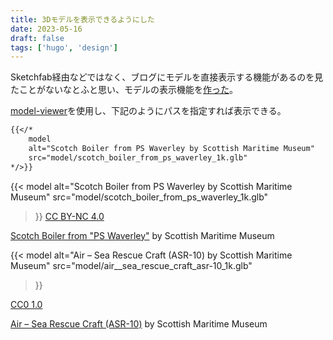 ```yaml
---
title: 3Dモデルを表示できるようにした
date: 2023-05-16
draft: false
tags: ['hugo', 'design']
---
```


Sketchfab経由などではなく、ブログにモデルを直接表示する機能があるのを見たことがないなとふと思い、モデルの表示機能を[作った](https://github.com/kozmof/archie/blob/master/layouts/shortcodes/model.html)。
                                                                  

[model-viewer](https://github.com/google/model-viewer)を使用し、下記のようにパスを指定すれば表示できる。

```markdown
{{</*
    model
    alt="Scotch Boiler from PS Waverley by Scottish Maritime Museum"
    src="model/scotch_boiler_from_ps_waverley_1k.glb"
*/>}}
```

{{<
    model
    alt="Scotch Boiler from PS Waverley by Scottish Maritime Museum"
    src="model/scotch_boiler_from_ps_waverley_1k.glb"
>}}
[CC BY-NC 4.0](https://creativecommons.org/licenses/by-nc/4.0/)

[Scotch Boiler from "PS Waverley"](https://sketchfab.com/3d-models/scotch-boiler-from-ps-waverley-88fdf5e81ff64885b2ce2ea9e0a9aede) by Scottish Maritime Museum 

{{<
    model
    alt="Air – Sea Rescue Craft (ASR-10) by Scottish Maritime Museum"
    src="model/air__sea_rescue_craft_asr-10_1k.glb"
>}}

[CC0 1.0](https://creativecommons.org/publicdomain/zero/1.0/)

[Air – Sea Rescue Craft (ASR-10)]( https://sketchfab.com/3d-models/air-sea-rescue-craft-asr-10-7f54d6af39674fb88f43bd48af3944c5) by Scottish Maritime Museum
